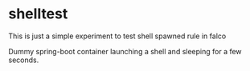 # shelltest

This is just a simple experiment to test shell spawned rule in falco

Dummy spring-boot container launching a shell and sleeping for a few seconds.

